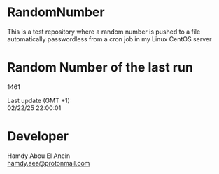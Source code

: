 # RandomNumber    
This is a test repository where a random number is pushed to a file automatically passwordless from a cron job in my Linux CentOS server    
# Random Number of the last run   
1461
      
Last update (GMT +1)    
02/22/25 22:00:01
# Developer    
Hamdy Abou El Anein   
hamdy.aea@protonmail.com
